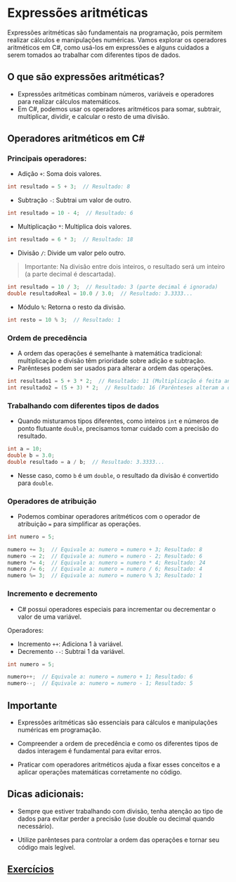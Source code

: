 # Expressões aritméticas

Expressões aritméticas são fundamentais na programação, pois permitem realizar cálculos e manipulações numéricas. Vamos explorar os operadores aritméticos em C#, como usá-los em expressões e alguns cuidados a serem tomados ao trabalhar com diferentes tipos de dados.

## O que são expressões aritméticas?
- Expressões aritméticas combinam números, variáveis e operadores para realizar cálculos matemáticos.
- Em C#, podemos usar os operadores aritméticos para somar, subtrair, multiplicar, dividir, e calcular o resto de uma divisão.

## Operadores aritméticos em C#

### Principais operadores:

- Adição `+`: Soma dois valores.

```csharp
int resultado = 5 + 3;  // Resultado: 8
```

- Subtração `-`: Subtrai um valor de outro.

```csharp
int resultado = 10 - 4;  // Resultado: 6
```

- Multiplicação `*`: Multiplica dois valores.

```csharp
int resultado = 6 * 3;  // Resultado: 18
```

- Divisão `/`: Divide um valor pelo outro.

> Importante: Na divisão entre dois inteiros, o resultado será um inteiro (a parte decimal é descartada).

```csharp
int resultado = 10 / 3;  // Resultado: 3 (parte decimal é ignorada)
double resultadoReal = 10.0 / 3.0;  // Resultado: 3.3333...
```

- Módulo `%`: Retorna o resto da divisão.

```csharp
int resto = 10 % 3;  // Resultado: 1
```

### Ordem de precedência

- A ordem das operações é semelhante à matemática tradicional: multiplicação e divisão têm prioridade sobre adição e subtração.
- Parênteses podem ser usados para alterar a ordem das operações.

```csharp
int resultado1 = 5 + 3 * 2;  // Resultado: 11 (Multiplicação é feita antes)
int resultado2 = (5 + 3) * 2;  // Resultado: 16 (Parênteses alteram a ordem)
```

### Trabalhando com diferentes tipos de dados

- Quando misturamos tipos diferentes, como inteiros `int` e números de ponto flutuante `double`, precisamos tomar cuidado com a precisão do resultado.

```csharp
int a = 10;
double b = 3.0;
double resultado = a / b;  // Resultado: 3.3333...
```

- Nesse caso, como `b` é um `double`, o resultado da divisão é convertido para `double`.

### Operadores de atribuição

- Podemos combinar operadores aritméticos com o operador de atribuição `=` para simplificar as operações.

```csharp
int numero = 5;

numero += 3;  // Equivale a: numero = numero + 3; Resultado: 8
numero -= 2;  // Equivale a: numero = numero - 2; Resultado: 6
numero *= 4;  // Equivale a: numero = numero * 4; Resultado: 24
numero /= 6;  // Equivale a: numero = numero / 6; Resultado: 4
numero %= 3;  // Equivale a: numero = numero % 3; Resultado: 1
```

### Incremento e decremento

- C# possui operadores especiais para incrementar ou decrementar o valor de uma variável.

Operadores:
- Incremento `++`: Adiciona 1 à variável.
- Decremento `--`: Subtrai 1 da variável.

```csharp
int numero = 5;

numero++;  // Equivale a: numero = numero + 1; Resultado: 6
numero--;  // Equivale a: numero = numero - 1; Resultado: 5
```

## Importante

- Expressões aritméticas são essenciais para cálculos e manipulações numéricas em programação.

- Compreender a ordem de precedência e como os diferentes tipos de dados interagem é fundamental para evitar erros.

- Praticar com operadores aritméticos ajuda a fixar esses conceitos e a aplicar operações matemáticas corretamente no código.

## Dicas adicionais:

- Sempre que estiver trabalhando com divisão, tenha atenção ao tipo de dados para evitar perder a precisão (use double ou decimal quando necessário).

- Utilize parênteses para controlar a ordem das operações e tornar seu código mais legível.

## [Exercícios](02-exercicios.md)